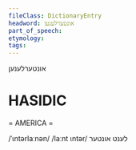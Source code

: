 ```yaml
---
fileClass: DictionaryEntry
headword: אונטערלענען
part_of_speech: 
etymology: 
tags: 
---
```

אונטערלענען

HASIDIC
=======
= AMERICA = 

/ˈɩntərlaːnən/
/laːnt ɩntər/ לענט אונטער